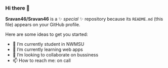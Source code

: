 ### Hi there 👋

**Sravan46/Sravan46** is a ✨ _special_ ✨ repository because its `README.md` (this file) appears on your GitHub profile.

Here are some ideas to get you started:

- 🔭 I’m currently student in NWMSU
- 🌱 I’m currently learning web apps
- 👯 I’m looking to collaborate on bussiness
- 📫 How to reach me: on call
